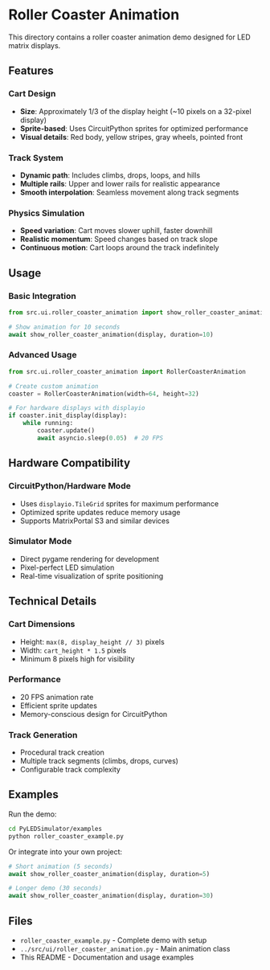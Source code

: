 # Roller Coaster Animation

This directory contains a roller coaster animation demo designed for LED matrix displays.

## Features

### Cart Design
- **Size**: Approximately 1/3 of the display height (~10 pixels on a 32-pixel display)
- **Sprite-based**: Uses CircuitPython sprites for optimized performance
- **Visual details**: Red body, yellow stripes, gray wheels, pointed front

### Track System
- **Dynamic path**: Includes climbs, drops, loops, and hills
- **Multiple rails**: Upper and lower rails for realistic appearance
- **Smooth interpolation**: Seamless movement along track segments

### Physics Simulation
- **Speed variation**: Cart moves slower uphill, faster downhill
- **Realistic momentum**: Speed changes based on track slope
- **Continuous motion**: Cart loops around the track indefinitely

## Usage

### Basic Integration
```python
from src.ui.roller_coaster_animation import show_roller_coaster_animation

# Show animation for 10 seconds
await show_roller_coaster_animation(display, duration=10)
```

### Advanced Usage
```python
from src.ui.roller_coaster_animation import RollerCoasterAnimation

# Create custom animation
coaster = RollerCoasterAnimation(width=64, height=32)

# For hardware displays with displayio
if coaster.init_display(display):
    while running:
        coaster.update()
        await asyncio.sleep(0.05)  # 20 FPS
```

## Hardware Compatibility

### CircuitPython/Hardware Mode
- Uses `displayio.TileGrid` sprites for maximum performance
- Optimized sprite updates reduce memory usage
- Supports MatrixPortal S3 and similar devices

### Simulator Mode
- Direct pygame rendering for development
- Pixel-perfect LED simulation
- Real-time visualization of sprite positioning

## Technical Details

### Cart Dimensions
- Height: `max(8, display_height // 3)` pixels
- Width: `cart_height * 1.5` pixels
- Minimum 8 pixels high for visibility

### Performance
- 20 FPS animation rate
- Efficient sprite updates
- Memory-conscious design for CircuitPython

### Track Generation
- Procedural track creation
- Multiple track segments (climbs, drops, curves)
- Configurable track complexity

## Examples

Run the demo:
```bash
cd PyLEDSimulator/examples
python roller_coaster_example.py
```

Or integrate into your own project:
```python
# Short animation (5 seconds)
await show_roller_coaster_animation(display, duration=5)

# Longer demo (30 seconds)
await show_roller_coaster_animation(display, duration=30)
```

## Files

- `roller_coaster_example.py` - Complete demo with setup
- `../src/ui/roller_coaster_animation.py` - Main animation class
- This README - Documentation and usage examples